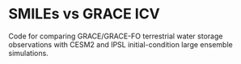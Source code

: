 # SMILEs vs GRACE ICV
Code for comparing GRACE/GRACE-FO terrestrial water storage observations with CESM2 and IPSL initial-condition large ensemble simulations.
